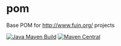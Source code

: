 pom
===

Base POM for http://www.fuin.org/ projects

[![Java Maven Build](https://github.com/fuinorg/pom/actions/workflows/maven.yml/badge.svg)](https://github.com/fuinorg/pom/actions/workflows/maven.yml)
[![Maven Central](https://maven-badges.herokuapp.com/maven-central/org.fuin/pom/badge.svg)](https://maven-badges.herokuapp.com/maven-central/org.fuin/pom/)
